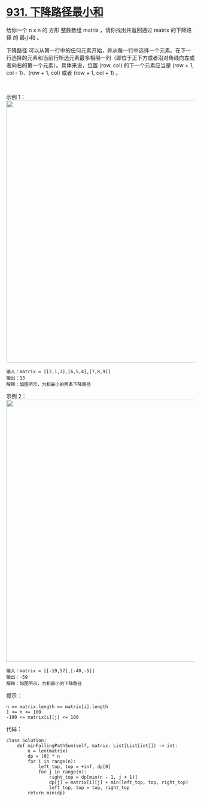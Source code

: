 # [931. 下降路径最小和](https://leetcode.cn/problems/minimum-falling-path-sum/)

给你一个 n x n 的 方形 整数数组 matrix ，请你找出并返回通过 matrix 的下降路径 的 最小和 。

下降路径 可以从第一行中的任何元素开始，并从每一行中选择一个元素。在下一行选择的元素和当前行所选元素最多相隔一列（即位于正下方或者沿对角线向左或者向右的第一个元素）。具体来说，位置 (row, col) 的下一个元素应当是 (row + 1, col - 1)、(row + 1, col) 或者 (row + 1, col + 1) 。

 

示例 1：
<img src="https://assets.leetcode.com/uploads/2021/11/03/failing1-grid.jpg" width="700" />

```
输入：matrix = [[2,1,3],[6,5,4],[7,8,9]]
输出：13
解释：如图所示，为和最小的两条下降路径
```
示例 2：
<img src="https://assets.leetcode.com/uploads/2021/11/03/failing2-grid.jpg" width="700" />

```
输入：matrix = [[-19,57],[-40,-5]]
输出：-59
解释：如图所示，为和最小的下降路径
```

提示：
```
n == matrix.length == matrix[i].length
1 <= n <= 100
-100 <= matrix[i][j] <= 100
```

代码：
```python3
class Solution:
    def minFallingPathSum(self, matrix: List[List[int]]) -> int:
        n = len(matrix)
        dp = [0] * n
        for i in range(n):
            left_top, top = +inf, dp[0]
            for j in range(n):
                right_top = dp[min(n - 1, j + 1)]
                dp[j] = matrix[i][j] + min(left_top, top, right_top)
                left_top, top = top, right_top
        return min(dp)
```